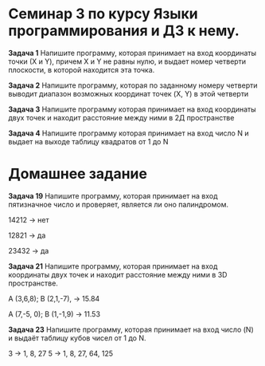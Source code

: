 # Семинар 3 по курсу Языки программирования и ДЗ к нему. 

**Задача 1** Напишите программу, которая принимает на вход координаты точки (Х и Y), причем Х и Y не равны нулю, и выдает номер четверти плоскости, в которой находится эта точка. 

**Задача 2** Напишите программу, которая по заданному номеру четверти выводит
диапазон возможных координат точек (X, Y) в этой четверти

**Задача 3** Напишите программу которая принимает на вход координаты двух точек и находит расстояние между ними в 2Д пространстве

**Задача 4** Напишите программу которая принимает на вход число N и выдает на выходе таблицу квадратов от 1 до N

# Домашнее задание

**Задача 19**
Напишите программу, которая принимает на вход пятизначное число и проверяет, является ли оно палиндромом.

14212 -> нет

12821 -> да

23432 -> да

**Задача 21**
Напишите программу, которая принимает на вход координаты двух точек и находит расстояние между ними в 3D пространстве.

A (3,6,8); B (2,1,-7), -> 15.84

A (7,-5, 0); B (1,-1,9) -> 11.53

**Задача 23**
Напишите программу, которая принимает на вход число (N) и выдаёт таблицу кубов чисел от 1 до N.

3 -> 1, 8, 27
5 -> 1, 8, 27, 64, 125